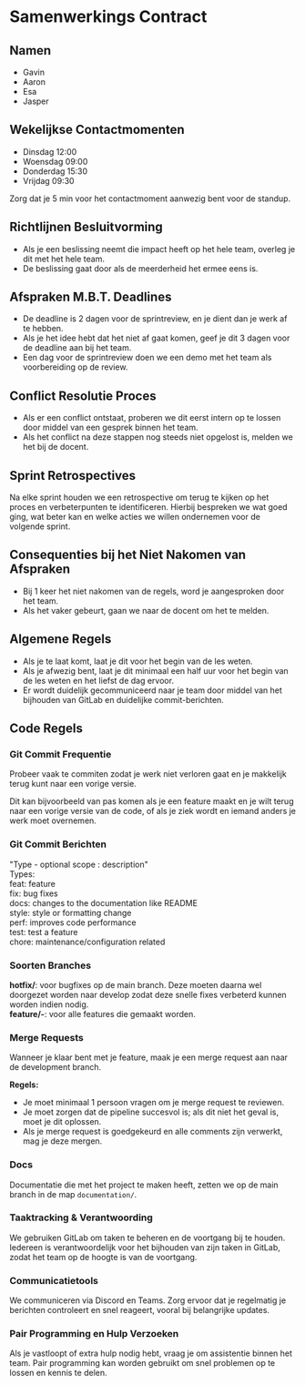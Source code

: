 # Samenwerkings Contract

## Namen
- Gavin
- Aaron
- Esa
- Jasper

## Wekelijkse Contactmomenten

- Dinsdag 12:00
- Woensdag 09:00
- Donderdag 15:30
- Vrijdag 09:30

Zorg dat je 5 min voor het contactmoment aanwezig bent voor de standup.

## Richtlijnen Besluitvorming

- Als je een beslissing neemt die impact heeft op het hele team, overleg je dit met het hele team.
- De beslissing gaat door als de meerderheid het ermee eens is.

## Afspraken M.B.T. Deadlines

- De deadline is 2 dagen voor de sprintreview, en je dient dan je werk af te hebben.
- Als je het idee hebt dat het niet af gaat komen, geef je dit 3 dagen voor de deadline aan bij het team.
- Een dag voor de sprintreview doen we een demo met het team als voorbereiding op de review.

## Conflict Resolutie Proces

- Als er een conflict ontstaat, proberen we dit eerst intern op te lossen door middel van een gesprek binnen het team.
- Als het conflict na deze stappen nog steeds niet opgelost is, melden we het bij de docent.

## Sprint Retrospectives

Na elke sprint houden we een retrospective om terug te kijken op het proces en verbeterpunten te identificeren. Hierbij bespreken we wat goed ging, wat beter kan en welke acties we willen ondernemen voor de volgende sprint.

## Consequenties bij het Niet Nakomen van Afspraken

- Bij 1 keer het niet nakomen van de regels, word je aangesproken door het team.
- Als het vaker gebeurt, gaan we naar de docent om het te melden.

## Algemene Regels

- Als je te laat komt, laat je dit voor het begin van de les weten.
- Als je afwezig bent, laat je dit minimaal een half uur voor het begin van de les weten en het liefst de dag ervoor.
- Er wordt duidelijk gecommuniceerd naar je team door middel van het bijhouden van GitLab en duidelijke commit-berichten.

## Code Regels

### Git Commit Frequentie

Probeer vaak te commiten zodat je werk niet verloren gaat en je makkelijk terug kunt naar een vorige versie.

Dit kan bijvoorbeeld van pas komen als je een feature maakt en je wilt terug naar een vorige versie van de code, of als je ziek wordt en iemand anders je werk moet overnemen.

### Git Commit Berichten

"Type - optional scope : description"<br>
Types:<br>
feat: feature<br>
fix: bug fixes<br>
docs: changes to the documentation like README<br>
style: style or formatting change<br>
perf: improves code performance<br>
test: test a feature<br>
chore: maintenance/configuration related<br>

### Soorten Branches

**hotfix/<name>**: voor bugfixes op de main branch. Deze moeten daarna wel doorgezet worden naar develop zodat deze snelle fixes verbeterd kunnen worden indien nodig.<br>
**feature/<issue-number>-<name>**: voor alle features die gemaakt worden.

### Merge Requests

Wanneer je klaar bent met je feature, maak je een merge request aan naar de development branch.

**Regels:**

- Je moet minimaal 1 persoon vragen om je merge request te reviewen.
- Je moet zorgen dat de pipeline succesvol is; als dit niet het geval is, moet je dit oplossen.
- Als je merge request is goedgekeurd en alle comments zijn verwerkt, mag je deze mergen.

### Docs

Documentatie die met het project te maken heeft, zetten we op de main branch in de map `documentation/`.

### Taaktracking & Verantwoording

We gebruiken GitLab om taken te beheren en de voortgang bij te houden. Iedereen is verantwoordelijk voor het bijhouden van zijn taken in GitLab, zodat het team op de hoogte is van de voortgang.

### Communicatietools

We communiceren via Discord en Teams. Zorg ervoor dat je regelmatig je berichten controleert en snel reageert, vooral bij belangrijke updates.

### Pair Programming en Hulp Verzoeken

Als je vastloopt of extra hulp nodig hebt, vraag je om assistentie binnen het team. Pair programming kan worden gebruikt om snel problemen op te lossen en kennis te delen.